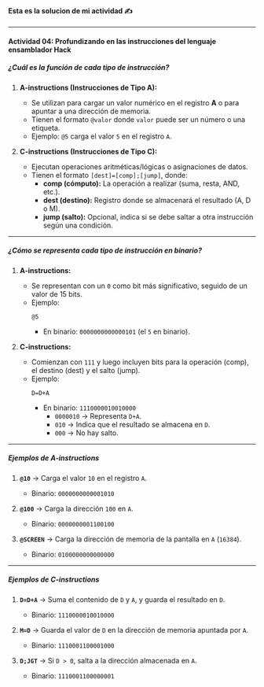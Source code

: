 #### Esta es la solucion de mi actividad ✍️
---

#### Actividad 04: Profundizando en las instrucciones del lenguaje ensamblador Hack  

##### ¿Cuál es la función de cada tipo de instrucción?  

1. **A-instructions (Instrucciones de Tipo A):**  
   - Se utilizan para cargar un valor numérico en el registro **A** o para apuntar a una dirección de memoria.  
   - Tienen el formato `@valor` donde `valor` puede ser un número o una etiqueta.  
   - Ejemplo: `@5` carga el valor `5` en el registro `A`.  

2. **C-instructions (Instrucciones de Tipo C):**  
   - Ejecutan operaciones aritméticas/lógicas o asignaciones de datos.  
   - Tienen el formato `[dest]=[comp];[jump]`, donde:  
     - **comp (cómputo):** La operación a realizar (suma, resta, AND, etc.).  
     - **dest (destino):** Registro donde se almacenará el resultado (A, D o M).  
     - **jump (salto):** Opcional, indica si se debe saltar a otra instrucción según una condición.  

---

##### ¿Cómo se representa cada tipo de instrucción en binario?  

1. **A-instructions:**  
   - Se representan con un `0` como bit más significativo, seguido de un valor de 15 bits.  
   - Ejemplo:  
     ```assembly
     @5
     ```
     - En binario: `0000000000000101` (el `5` en binario).  

2. **C-instructions:**  
   - Comienzan con `111` y luego incluyen bits para la operación (comp), el destino (dest) y el salto (jump).  
   - Ejemplo:  
     ```assembly
     D=D+A
     ```
     - En binario: `1110000010010000`  
       - `0000010` → Representa `D+A`.  
       - `010` → Indica que el resultado se almacena en `D`.  
       - `000` → No hay salto.  

---

##### **Ejemplos de A-instructions**  

1. **`@10`** → Carga el valor `10` en el registro `A`.  
   - Binario: `0000000000001010`  

2. **`@100`** → Carga la dirección `100` en `A`.  
   - Binario: `0000000001100100`  

3. **`@SCREEN`** → Carga la dirección de memoria de la pantalla en `A` (`16384`).  
   - Binario: `0100000000000000`  

---

##### **Ejemplos de C-instructions**  

1. **`D=D+A`** → Suma el contenido de `D` y `A`, y guarda el resultado en `D`.  
   - Binario: `1110000010010000`  

2. **`M=D`** → Guarda el valor de `D` en la dirección de memoria apuntada por `A`.  
   - Binario: `1110001100001000`  

3. **`D;JGT`** → Si `D > 0`, salta a la dirección almacenada en `A`.  
   - Binario: `1110001100000001`  
